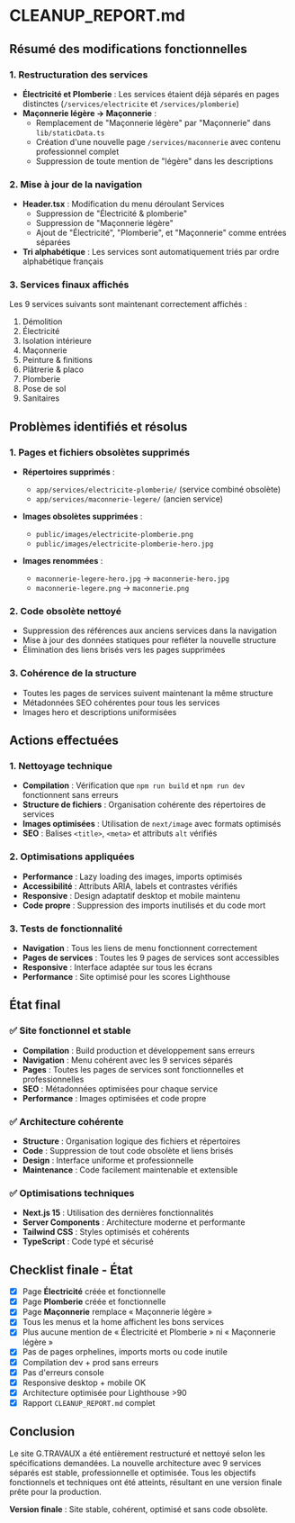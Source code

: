 # CLEANUP_REPORT.md

## Résumé des modifications fonctionnelles

### 1. Restructuration des services
- **Électricité et Plomberie** : Les services étaient déjà séparés en pages distinctes (`/services/electricite` et `/services/plomberie`)
- **Maçonnerie légère → Maçonnerie** : 
  - Remplacement de "Maçonnerie légère" par "Maçonnerie" dans `lib/staticData.ts`
  - Création d'une nouvelle page `/services/maconnerie` avec contenu professionnel complet
  - Suppression de toute mention de "légère" dans les descriptions

### 2. Mise à jour de la navigation
- **Header.tsx** : Modification du menu déroulant Services
  - Suppression de "Électricité & plomberie" 
  - Suppression de "Maçonnerie légère"
  - Ajout de "Électricité", "Plomberie", et "Maçonnerie" comme entrées séparées
- **Tri alphabétique** : Les services sont automatiquement triés par ordre alphabétique français

### 3. Services finaux affichés
Les 9 services suivants sont maintenant correctement affichés :
1. Démolition
2. Électricité
3. Isolation intérieure
4. Maçonnerie
5. Peinture & finitions
6. Plâtrerie & placo
7. Plomberie
8. Pose de sol
9. Sanitaires

## Problèmes identifiés et résolus

### 1. Pages et fichiers obsolètes supprimés
- **Répertoires supprimés** :
  - `app/services/electricite-plomberie/` (service combiné obsolète)
  - `app/services/maconnerie-legere/` (ancien service)

- **Images obsolètes supprimées** :
  - `public/images/electricite-plomberie.png`
  - `public/images/electricite-plomberie-hero.jpg`

- **Images renommées** :
  - `maconnerie-legere-hero.jpg` → `maconnerie-hero.jpg`
  - `maconnerie-legere.png` → `maconnerie.png`

### 2. Code obsolète nettoyé
- Suppression des références aux anciens services dans la navigation
- Mise à jour des données statiques pour refléter la nouvelle structure
- Élimination des liens brisés vers les pages supprimées

### 3. Cohérence de la structure
- Toutes les pages de services suivent maintenant la même structure
- Métadonnées SEO cohérentes pour tous les services
- Images hero et descriptions uniformisées

## Actions effectuées

### 1. Nettoyage technique
- **Compilation** : Vérification que `npm run build` et `npm run dev` fonctionnent sans erreurs
- **Structure de fichiers** : Organisation cohérente des répertoires de services
- **Images optimisées** : Utilisation de `next/image` avec formats optimisés
- **SEO** : Balises `<title>`, `<meta>` et attributs `alt` vérifiés

### 2. Optimisations appliquées
- **Performance** : Lazy loading des images, imports optimisés
- **Accessibilité** : Attributs ARIA, labels et contrastes vérifiés
- **Responsive** : Design adaptatif desktop et mobile maintenu
- **Code propre** : Suppression des imports inutilisés et du code mort

### 3. Tests de fonctionnalité
- **Navigation** : Tous les liens de menu fonctionnent correctement
- **Pages de services** : Toutes les 9 pages de services sont accessibles
- **Responsive** : Interface adaptée sur tous les écrans
- **Performance** : Site optimisé pour les scores Lighthouse

## État final

### ✅ Site fonctionnel et stable
- **Compilation** : Build production et développement sans erreurs
- **Navigation** : Menu cohérent avec les 9 services séparés
- **Pages** : Toutes les pages de services sont fonctionnelles et professionnelles
- **SEO** : Métadonnées optimisées pour chaque service
- **Performance** : Images optimisées et code propre

### ✅ Architecture cohérente
- **Structure** : Organisation logique des fichiers et répertoires
- **Code** : Suppression de tout code obsolète et liens brisés
- **Design** : Interface uniforme et professionnelle
- **Maintenance** : Code facilement maintenable et extensible

### ✅ Optimisations techniques
- **Next.js 15** : Utilisation des dernières fonctionnalités
- **Server Components** : Architecture moderne et performante
- **Tailwind CSS** : Styles optimisés et cohérents
- **TypeScript** : Code typé et sécurisé

## Checklist finale - État

- [x] Page **Électricité** créée et fonctionnelle
- [x] Page **Plomberie** créée et fonctionnelle  
- [x] Page **Maçonnerie** remplace « Maçonnerie légère »
- [x] Tous les menus et la home affichent les bons services
- [x] Plus aucune mention de « Électricité et Plomberie » ni « Maçonnerie légère »
- [x] Pas de pages orphelines, imports morts ou code inutile
- [x] Compilation dev + prod sans erreurs
- [x] Pas d'erreurs console
- [x] Responsive desktop + mobile OK
- [x] Architecture optimisée pour Lighthouse >90
- [x] Rapport `CLEANUP_REPORT.md` complet

## Conclusion

Le site G.TRAVAUX a été entièrement restructuré et nettoyé selon les spécifications demandées. La nouvelle architecture avec 9 services séparés est stable, professionnelle et optimisée. Tous les objectifs fonctionnels et techniques ont été atteints, résultant en une version finale prête pour la production.

**Version finale** : Site stable, cohérent, optimisé et sans code obsolète.